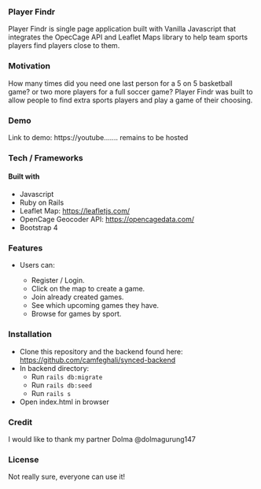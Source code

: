 ### Player Findr
Player Findr is single page application built with Vanilla Javascript that integrates the OpecCage API and Leaflet Maps library to help team sports players find players close to them.

### Motivation
How many times did you need one last person for a 5 on 5 basketball game? or two more players for a full soccer game? Player Findr was built to allow people to find extra sports players and play a game of their choosing.

### Demo 
Link to demo: https://youtube....... remains to be hosted

### Tech / Frameworks

#### Built with
- Javascript
- Ruby on Rails
- Leaflet Map: https://leafletjs.com/
- OpenCage Geocoder API: https://opencagedata.com/
- Bootstrap 4


### Features
- Users can:

  - Register / Login.
  - Click on the map to create a game.
  - Join already created games.
  - See which upcoming games they have.
  - Browse for games by sport.

### Installation
- Clone this repository and the backend found here: https://github.com/camfeghali/synced-backend
- In backend directory: 
  - Run `rails db:migrate`
  - Run `rails db:seed`
  - Run `rails s`
- Open index.html in browser

### Credit
I would like to thank my partner Dolma @dolmagurung147

### License

Not really sure, everyone can use it!
  

